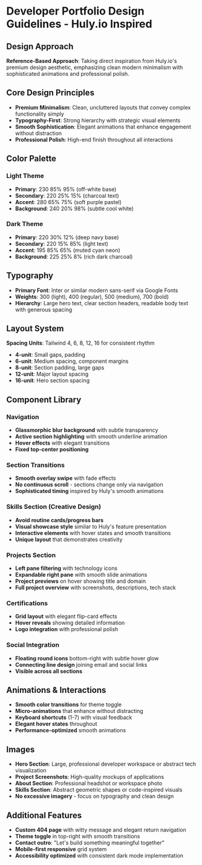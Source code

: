 # Developer Portfolio Design Guidelines - Huly.io Inspired

## Design Approach
**Reference-Based Approach**: Taking direct inspiration from Huly.io's premium design aesthetic, emphasizing clean modern minimalism with sophisticated animations and professional polish.

## Core Design Principles
- **Premium Minimalism**: Clean, uncluttered layouts that convey complex functionality simply
- **Typography-First**: Strong hierarchy with strategic visual elements
- **Smooth Sophistication**: Elegant animations that enhance engagement without distraction
- **Professional Polish**: High-end finish throughout all interactions

## Color Palette

### Light Theme
- **Primary**: 230 85% 95% (off-white base)
- **Secondary**: 220 25% 15% (charcoal text)
- **Accent**: 280 65% 75% (soft purple pastel)
- **Background**: 240 20% 98% (subtle cool white)

### Dark Theme
- **Primary**: 220 30% 12% (deep navy base)
- **Secondary**: 220 15% 85% (light text)
- **Accent**: 195 85% 65% (muted cyan neon)
- **Background**: 225 25% 8% (rich dark charcoal)

## Typography
- **Primary Font**: Inter or similar modern sans-serif via Google Fonts
- **Weights**: 300 (light), 400 (regular), 500 (medium), 700 (bold)
- **Hierarchy**: Large hero text, clear section headers, readable body text with generous spacing

## Layout System
**Spacing Units**: Tailwind 4, 6, 8, 12, 16 for consistent rhythm
- **4-unit**: Small gaps, padding
- **6-unit**: Medium spacing, component margins  
- **8-unit**: Section padding, large gaps
- **12-unit**: Major layout spacing
- **16-unit**: Hero section spacing

## Component Library

### Navigation
- **Glassmorphic blur background** with subtle transparency
- **Active section highlighting** with smooth underline animation
- **Hover effects** with elegant transitions
- **Fixed top-center positioning**

### Section Transitions
- **Smooth overlay swipe** with fade effects
- **No continuous scroll** - sections change only via navigation
- **Sophisticated timing** inspired by Huly's smooth animations

### Skills Section (Creative Design)
- **Avoid routine cards/progress bars**
- **Visual showcase style** similar to Huly's feature presentation
- **Interactive elements** with hover states and smooth transitions
- **Unique layout** that demonstrates creativity

### Projects Section
- **Left pane filtering** with technology icons
- **Expandable right pane** with smooth slide animations
- **Project previews** on hover showing title and domain
- **Full project overview** with screenshots, descriptions, tech stack

### Certifications
- **Grid layout** with elegant flip-card effects
- **Hover reveals** showing detailed information
- **Logo integration** with professional polish

### Social Integration
- **Floating round icons** bottom-right with subtle hover glow
- **Connecting line design** joining email and social links
- **Visible across all sections**

## Animations & Interactions
- **Smooth color transitions** for theme toggle
- **Micro-animations** that enhance without distracting
- **Keyboard shortcuts** (1-7) with visual feedback
- **Elegant hover states** throughout
- **Performance-optimized** smooth animations

## Images
- **Hero Section**: Large, professional developer workspace or abstract tech visualization
- **Project Screenshots**: High-quality mockups of applications
- **About Section**: Professional headshot or workspace photo
- **Skills Section**: Abstract geometric shapes or code-inspired visuals
- **No excessive imagery** - focus on typography and clean design

## Additional Features
- **Custom 404 page** with witty message and elegant return navigation
- **Theme toggle** in top-right with smooth transitions
- **Contact outro**: "Let's build something meaningful together"
- **Mobile-first responsive** grid system
- **Accessibility optimized** with consistent dark mode implementation